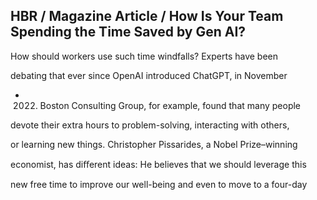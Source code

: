 ## HBR / Magazine Article / How Is Your Team Spending the Time Saved by Gen AI?

How should workers use such time windfalls? Experts have been

debating that ever since OpenAI introduced ChatGPT, in November

- 2022. Boston Consulting Group, for example, found that many people

devote their extra hours to problem-solving, interacting with others,

or learning new things. Christopher Pissarides, a Nobel Prize–winning

economist, has diﬀerent ideas: He believes that we should leverage this

new free time to improve our well-being and even to move to a four-day